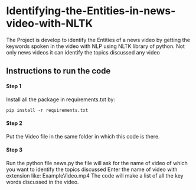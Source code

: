 # Identifying-the-Entities-in-news-video-with-NLTK
The Project is develop to identify the Entities of a news video by getting the keywords spoken in the video with NLP using NLTK library of python. Not only news videos it can identify the topics discussed any video

## Instructions to run the code
#### Step 1
Install all the package in requirements.txt by:
```
pip install -r requirements.txt
```

#### Step 2
Put the Video file in the same folder in which this code is there.

#### Step 3
Run the python file news.py
the file will ask for the name of video of which you want to identify the topics discussed
Enter the name of video with extension like:     ExampleVideo.mp4
The code will make a list of all the key words discussed in the video.
